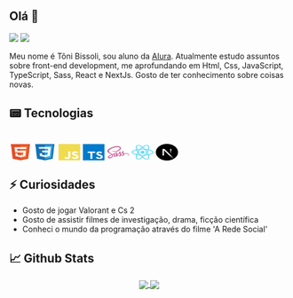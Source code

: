 ## Olá 👋


<div>
  <a href="https://www.linkedin.com/in/tôni-bissoli-b15821299/" target="_blank"><img src="https://img.shields.io/badge/-LinkedIn-%230077B5?style=for-the-badge&logo=linkedin&logoColor=white" target="_blank"></a>
  <a href = "mailto:toniwork17@gmail.com"><img src="https://img.shields.io/badge/-Gmail-%23333?style=for-the-badge&logo=gmail&logoColor=white" target="_blank"></a>
</div>

Meu nome é Tôni Bissoli, sou aluno da [Alura](https://www.alura.com.br/). Atualmente estudo assuntos sobre front-end  development, me aprofundando em Html, Css, JavaScript, TypeScript, Sass, React e NextJs. Gosto de ter conhecimento sobre coisas novas. 

## 📟 Tecnologias

<div style="display: inline_block"><br>
  <img align="center" alt="Neilton-HTML" height="30" width="40" src="https://raw.githubusercontent.com/devicons/devicon/master/icons/html5/html5-original.svg">
  <img align="center" alt="Neilton-CSS" height="30" width="40" src="https://raw.githubusercontent.com/devicons/devicon/master/icons/css3/css3-original.svg">
  <img align="center" alt="Neilton-Js" height="30" width="40" src="https://raw.githubusercontent.com/devicons/devicon/master/icons/javascript/javascript-plain.svg">
  <img align="center" alt="Neilton-CSS" height="30" width="40" src="https://raw.githubusercontent.com/devicons/devicon/master/icons/typescript/typescript-original.svg">
  <img align="center" alt="Neilton-CSS" height="30" width="40" src="https://raw.githubusercontent.com/devicons/devicon/master/icons/sass/sass-original.svg">
  <img align="center" alt="Neilton-Js" height="30" width="40" src="https://raw.githubusercontent.com/devicons/devicon/master/icons/react/react-original.svg">
  <img align="center" alt="Neilton-CSS" height="30" width="40" src="https://raw.githubusercontent.com/devicons/devicon/master/icons/nextjs/nextjs-original.svg">
</div>

##  ⚡ Curiosidades

- Gosto de jogar Valorant e Cs 2 
- Gosto de assistir filmes de investigação, drama, ficção científica
- Conheci o mundo da programação através do filme 'A Rede Social'

## 📈 Github Stats

<div align="center">
  <a href="https://github.com/Cloudkl/github-readme-stats">
    <img height=200 align="center" src="https://github-readme-stats.vercel.app/api?username=Cloudkl&theme=merko&show_icons=true&hide_border=false&count_private=true" />
  </a>
  <a href="https://github.com/Cloudkl/convoychat">
    <img height=200 align="center" src="https://github-readme-stats.vercel.app/api/top-langs?username=Cloudkl&layout=compact&langs_count=8&card_width=320&theme=merko" />
  </a>
</div>
